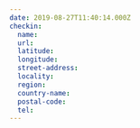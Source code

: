 ```yaml
---
date: 2019-08-27T11:40:14.000Z
checkin:
  name: 
  url: 
  latitude: 
  longitude: 
  street-address: 
  locality: 
  region: 
  country-name: 
  postal-code: 
  tel: 
---
```


